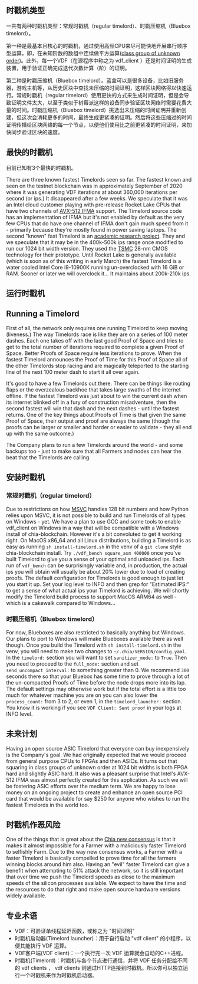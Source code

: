 ## 时戳机类型
一共有两种时戳机类型：常规时戳机（regular timelord）、时戳压缩机（Bluebox timelord）。

第一种是最基本且核心的时戳机，通过使用高频CPU来尽可能快地开展串行顺序型运算，即，在未知阶数的数组中连续做平方运算([class group of unknown order](https://github.com/Chia-Network/vdf-competition/blob/master/classgroups.pdf))。此外，每一个VDF（在源程序中称之为 vdf_client ）还是时间证明的生成装置，用于验证正确完成迭代次数计算（阶）的证明。

第二种是时戳压缩机（Bluebox timelord）。蓝盒可以是很多设备，比如旧服务器，游戏主机等，从历史区块中查找未压缩的时间证明，这样区块网络得以快速运行。常规时戳机（regular timelord）使用更快的方式来生成时间证明，但是会导致证明文件太大，以至于类似于树莓派这样的设备同步验证区块网络时需要花费大量的时间。时戳压缩机（Bluebox timelord）挑选出未压缩的时间证明并重新创建，但这次会消耗更多的时间，最终生成更紧凑的证明。然后将这些压缩过的时间证明传播给区块网络的每一个节点，以便他们使用比之前更紧凑的时间证明，来加快同步验证区块的速度。

## 最快的时戳机
目前已知有3个最快的时戳机。

There are three known fastest Timelords seen so far. The fastest known and seen on the testnet blockchain was in approximately September of 2020 where it was generating VDF iterations at about 360,000 iterations per second (or ips.) It disappeared after a few weeks. We speculate that it was an Intel cloud customer playing with pre-release Rocket Lake CPUs that have two channels of [AVX-512 IFMA](https://en.wikipedia.org/wiki/AVX-512#IFMA) support. The Timelord source code has an implementation of IFMA but it's not enabled by default as the very few CPUs that do have one channel of IFMA don't gain much speed from it - primarily because they're mostly found in power saving laptops. The second "known" fast Timelord is an [academic research project](https://ieeexplore.ieee.org/abstract/document/9301680). They and we speculate that it may be in the 400k-500k ips range once modified to run our 1024 bit width version. They used the [TSMC](https://www.tsmc.com/english) 28-nm CMOS technology for their prototype. Until Rocket Lake is generally available (which is soon as of this writing in early March) the fastest Timelord is a water cooled Intel Core i9-10900K running un-overclocked with 16 GiB or RAM. Sooner or later we will overclock it... It maintains about 200k-210k ips.

## 运行时戳机
## Running a Timelord

First of all, the network only requires one running Timelord to keep moving (liveness.) The way Timelords race is like they are on a series of 100 meter dashes. Each one takes off with the last good Proof of Space and tries to get to the total number of iterations required to complete a given Proof of Space. Better Proofs of Space require less iterations to prove. When the fastest Timelord announces the Proof of Time for this Proof of Space all of the other Timelords stop racing and are magically teleported to the starting line of the next 100 meter dash to start it all over again.

It's good to have a few Timelords out there. There can be things like routing flaps or the overzealous backhoe that takes large swaths of the internet offline. If the fastest Timelord was just about to win the current dash when its internet blinked off in a fury of construction misadventure, then the second fastest will win that dash and the next dashes - until the fastest returns. One of the key things about Proofs of Time is that given the same Proof of Space, their output and proof are always the same (though the proofs can be larger or smaller and harder or easier to validate - they all end up with the same outcome.)

The Company plans to run a few Timelords around the world - and some backups too - just to make sure that all Farmers and nodes can hear the beat that the Timelords are calling.

## 安装时戳机

### 常规时戳机（regular timelord）

Due to restrictions on how [MSVC](https://en.wikipedia.org/wiki/Microsoft_Visual_C%2B%2B) handles 128 bit numbers and how Python relies upon MSVC, it is not possible to build and run Timelords of all types on Windows - yet. We have a plan to use GCC and some tools to enable vdf_client on Windows in a way that will be compatible with a Windows install of chia-blockchain. However it's a bit convoluted to get it working right. On MacOS x86_64 and all Linux distributions, building a Timelord is as easy as running `sh install-timelord.sh` in the venv of a `git clone` style chia-blockchain install. Try `./vdf_bench square_asm 400000` once you've built Timelord to give you a sense of your optimal and unloaded ips. Each run of `vdf_bench` can be surprisingly variable and, in production, the actual ips you will obtain will usually be about 20% lower due to load of creating proofs. The default configuration for Timelords is good enough to just let you start it up. Set your log level to INFO and then grep for "Estimated IPS:" to get a sense of what actual ips your Timelord is achieving. We will shortly modify the Timelord build process to support MacOS ARM64 as well - which is a cakewalk compared to Windows...

### 时戳压缩机（Bluebox timelord）

For now, Blueboxes are also restricted to basically anything but Windows. Our plans to port to Windows will make Blueboxes available there as well though. Once you build the Timelord with `sh install-timelord.sh` in the venv, you will need to make two changes to `~/.chia/VERSION/config.yaml`. In the `timelord:` section you will want to set `sanitizer_mode:` to `True`. Then you need to proceed to the `full_node:` section and set `send_uncompact_interval:` to something greater than 0. We recommend `300` seconds there so that your Bluebox has some time to prove through a lot of the un-compacted Proofs of Time before the node drops more into its lap. The default settings may otherwise work but if the total effort is a little too much for whatever machine you are on you can also lower the `process_count:` from 3 to 2, or even 1, in the `timelord_launcher:` section. You know it is working if you see `VDF Client: Sent proof` in your logs at INFO level.

## 未来计划

Having an open source ASIC Timelord that everyone can buy inexpensively is the Company's goal. We had originally expected that we would proceed from general purpose CPUs to FPGAs and then ASICs. It turns out that squaring in class groups of unknown order at 1024 bit widths is both FPGA hard and slightly ASIC hard. It also was a pleasant surprise that Intel's AVX-512 IFMA was almost perfectly created for this application. As such we will be fostering ASIC efforts over the medium term. We are happy to lose money on an ongoing project to create and enhance an open source PCI card that would be available for say $250 for anyone who wishes to run the fastest Timelords in the world too.

## 时戳机作恶风险

One of the things that is great about the [Chia new consensus](https://docs.google.com/document/d/1tmRIb7lgi4QfKkNaxuKOBHRmwbVlGL4f7EsBDr_5xZE/edit) is that it makes it almost impossible for a Farmer with a maliciously faster Timelord to selfishly Farm. Due to the way new consensus works, a Farmer with a faster Timelord is basically compelled to prove time for all the farmers winning blocks around him also. Having an "evil" faster Timelord can give a benefit when attempting to 51% attack the network, so it is still important that over time we push the Timelord speeds as close to the maximum speeds of the silicon processes available. We expect to have the time and the resources to do that right and make open source hardware versions widely available.

## 专业术语
* VDF：可验证单线程延迟函数，或称之为 "时间证明"
* 时戳机启动器(Timelord launcher)：用于自行启动 "vdf client" 的小程序，以便其能执行 VDF 运算。
* VDF客户端(VDF client)：一个执行完一次 VDF 运算就会自动的C++进程。
* 时戳机(Timelord)：时戳机与各个节点进行通信，并将 VDF 任务分配给不同的 vdf clients ， vdf clients 则通过HTTP连接到时戳机。所以你可以独立运行一个时戳机来作为时戳机启动器。